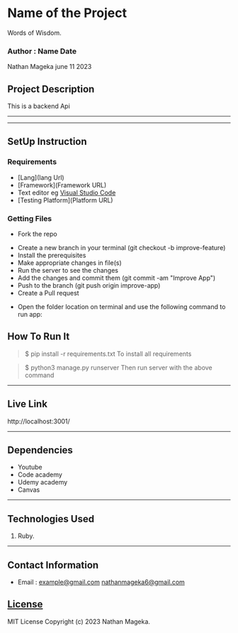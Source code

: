 # Name of the Project
Words of Wisdom.
### Author : Name Date
Nathan Mageka june 11 2023
## Project Description
This is a backend Api
******
********
## SetUp Instruction
### Requirements
* [Lang](lang Url)
* [Framework](Framework URL)
* Text editor eg [Visual Studio Code](https://code.visualstudio.com/download)
* [Testing Platform](Platform URL)


### Getting Files
* Fork the repo
- Create a new branch in your terminal (git checkout -b improve-feature)
- Install the prerequisites
- Make appropriate changes in file(s)
- Run the server to see the changes
- Add the changes and commit them (git commit -am "Improve App")
- Push to the branch (git push origin improve-app)
- Create a Pull request
* Open the folder location on terminal and use the following command to run app:

## How To Run It
>  $ pip install -r requirements.txt
To install all requirements

> $ python3 manage.py runserver
Then run server with the above command
*****
## Live Link
http://localhost:3001/
*****
## Dependencies
- Youtube
- Code academy
- Udemy academy
- Canvas
*****
## Technologies Used
1. Ruby.
*****
## Contact Information
* Email : example@gmail.com
nathanmageka6@gmail.com
## [License](LICENSE)
MIT License
Copyright (c) 2023 Nathan Mageka.